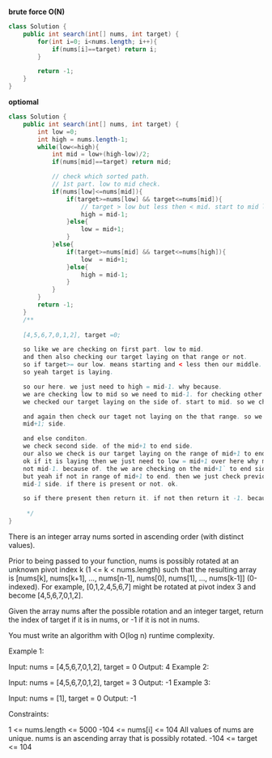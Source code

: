 **brute force O(N)**
```java
class Solution {
    public int search(int[] nums, int target) {
        for(int i=0; i<nums.length; i++){
            if(nums[i]==target) return i;
        }

        return -1;
    }
}
```
**optiomal**

```java
class Solution {
    public int search(int[] nums, int target) {
        int low =0;
        int high = nums.length-1;
        while(low<=high){
            int mid = low+(high-low)/2;
            if(nums[mid]==target) return mid;

            // check which sorted path.
            // 1st part. low to mid check.
            if(nums[low]<=nums[mid]){
                if(target>=nums[low] && target<=nums[mid]){
                    // target > low but less then < mid. start to mid laying.
                    high = mid-1;
                }else{
                    low = mid+1;
                }
            }else{
                if(target>=nums[mid] && target<=nums[high]){
                    low  = mid+1;
                }else{
                    high = mid-1;
                }
            }
        }
        return -1;
    }
    /**
    
    [4,5,6,7,0,1,2], target =0;

    so like we are checking on first part. low to mid. 
    and then also checking our target laying on that range or not.
    so if target>= our low. means starting and < less then our middle.
    so yeah target is laying. 

    so our here. we just need to high = mid-1. why because.
    we are checking low to mid so we need to mid-1. for checking other wise we go other side of the array. like mid+1 to end side. so not go there and 
    we checked our target laying on the side of. start to mid. so we check by mid-1;

    and again then check our taget not laying on the that range. so we just check on the.
    mid+1; side.

    and else conditon.
    we check second side. of the mid+1 to end side.
    our also we check is our target laying on the range of mid+1 to end ? or not.
    ok if it is laying then we just need to low = mid+1 over here why mid +1 why 
    not mid-1. because of. the we are checking on the mid+1` to end side wo we have to be go to right side. for checking. because left side we checking.
    but yeah if not in range of mid+1 to end. then we just check previous
    mid-1 side. if there is present or not. ok.

    so if there present then return it. if not then return it -1. because in whole array its didn't present. ok so yeah this is it.'
    
     */
}

```


There is an integer array nums sorted in ascending order (with distinct values).

Prior to being passed to your function, nums is possibly rotated at an unknown pivot index k (1 <= k < nums.length) such that the resulting array is [nums[k], nums[k+1], ..., nums[n-1], nums[0], nums[1], ..., nums[k-1]] (0-indexed). For example, [0,1,2,4,5,6,7] might be rotated at pivot index 3 and become [4,5,6,7,0,1,2].

Given the array nums after the possible rotation and an integer target, return the index of target if it is in nums, or -1 if it is not in nums.

You must write an algorithm with O(log n) runtime complexity.

 

Example 1:

Input: nums = [4,5,6,7,0,1,2], target = 0
Output: 4
Example 2:

Input: nums = [4,5,6,7,0,1,2], target = 3
Output: -1
Example 3:

Input: nums = [1], target = 0
Output: -1
 

Constraints:

1 <= nums.length <= 5000
-104 <= nums[i] <= 104
All values of nums are unique.
nums is an ascending array that is possibly rotated.
-104 <= target <= 104